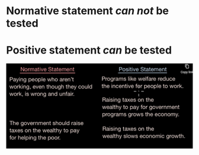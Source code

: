 # Normative statement *can not* be tested
# Positive statement *can* be tested

![normative-and-positive-statements](normative-and-positive-statements.png)